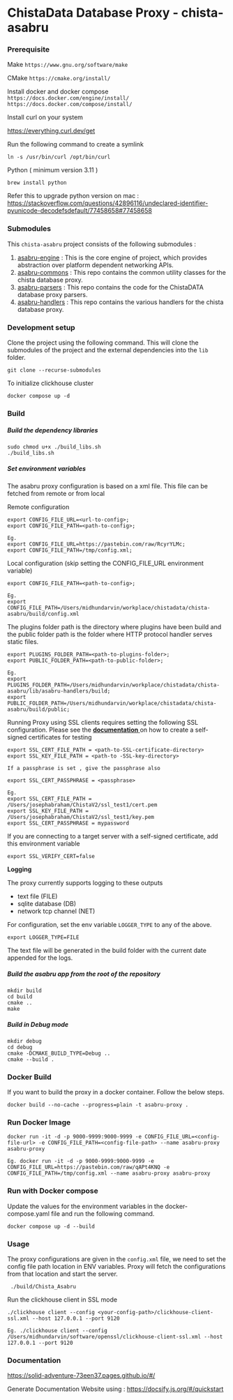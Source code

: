 # ChistaData Database Proxy - chista-asabru

### Prerequisite

Make
`https://www.gnu.org/software/make`

CMake
`https://cmake.org/install/`

Install docker and docker compose
`https://docs.docker.com/engine/install/`
`https://docs.docker.com/compose/install/`

Install curl on your system

https://everything.curl.dev/get

Run the following command to create a symlink

```
ln -s /usr/bin/curl /opt/bin/curl
```

Python ( minimum version 3.11 )

```
brew install python
```

Refer this to upgrade python version on mac : https://stackoverflow.com/questions/42896116/undeclared-identifier-pyunicode-decodefsdefault/77458658#77458658

### Submodules

This `chista-asabru` project consists of the following submodules :

1. [asabru-engine](https://github.com/ChistaDATA/asabru-engine) : This is the core engine of project, which provides abstraction over platform dependent networking APIs.
2. [asabru-commons](https://github.com/ChistaDATA/asabru-commons) : This repo contains the common utility classes for the chista database proxy.
3. [asabru-parsers](https://github.com/ChistaDATA/asabru-parsers) : This repo contains the code for the ChistaDATA database proxy parsers.
4. [asabru-handlers](https://github.com/ChistaDATA/asabru-handlers) : This repo contains the various handlers for the chista database proxy.
### Development setup

Clone the project using the following command. This will clone the submodules of the project and the external dependencies into the `lib` folder.
```
git clone --recurse-submodules
````

To initialize clickhouse cluster
```
docker compose up -d
```

### Build

##### Build the dependency libraries

```
sudo chmod u+x ./build_libs.sh
./build_libs.sh
```
##### Set environment variables
The asabru proxy configuration is based on a xml file. This file can be fetched from remote or from local

Remote configuration
```
export CONFIG_FILE_URL=<url-to-config>;
export CONFIG_FILE_PATH=<path-to-config>;

Eg.
export CONFIG_FILE_URL=https://pastebin.com/raw/RcyrYLMc;
export CONFIG_FILE_PATH=/tmp/config.xml;
```

Local configuration (skip setting the CONFIG_FILE_URL environment variable)
```
export CONFIG_FILE_PATH=<path-to-config>;

Eg.
export CONFIG_FILE_PATH=/Users/midhundarvin/workplace/chistadata/chista-asabru/build/config.xml
```

The plugins folder path is the directory where plugins have been build and the public folder path is the folder where HTTP protocol handler
serves static files.
```
export PLUGINS_FOLDER_PATH=<path-to-plugins-folder>;
export PUBLIC_FOLDER_PATH=<path-to-public-folder>;

Eg.
export PLUGINS_FOLDER_PATH=/Users/midhundarvin/workplace/chistadata/chista-asabru/lib/asabru-handlers/build;
export PUBLIC_FOLDER_PATH=/Users/midhundarvin/workplace/chistadata/chista-asabru/build/public;
```

Running Proxy using SSL clients requires setting the following SSL configuration.
Please see the [**documentation** ](https://tecadmin.net/step-by-step-guide-to-creating-self-signed-ssl-certificates/) on how to create a self-signed certificates for testing

```
export SSL_CERT_FILE_PATH = <path-to-SSL-certificate-directory>
export SSL_KEY_FILE_PATH = <path-to -SSL-key-directory>

If a passphrase is set , give the passphrase also

export SSL_CERT_PASSPHRASE = <passphrase>

Eg.
export SSL_CERT_FILE_PATH = /Users/josephabraham/ChistaV2/ssl_test1/cert.pem
export SSL_KEY_FILE_PATH = /Users/josephabraham/ChistaV2/ssl_test1/key.pem
export SSL_CERT_PASSPHRASE = mypassword
```
If you are connecting to a target server with a self-signed certificate, add this environment
variable
```
export SSL_VERIFY_CERT=false
```

**Logging**

The proxy currently supports logging to these outputs
- text file (FILE)
- sqlite database (DB)
- network tcp channel (NET)

For configuration, set the env variable `LOGGER_TYPE` to any of the above.
```
export LOGGER_TYPE=FILE
```

The text file will be generated in the build folder with the current date appended for the logs.

##### Build the asabru app from  the root of the repository

```
mkdir build
cd build
cmake ..
make
```

##### Build in Debug mode

```
mkdir debug
cd debug
cmake -DCMAKE_BUILD_TYPE=Debug ..
cmake --build .
```

### Docker Build

If you want to build the proxy in a docker container. Follow the below steps.

```
docker build --no-cache --progress=plain -t asabru-proxy .
```

### Run Docker Image

```
docker run -it -d -p 9000-9999:9000-9999 -e CONFIG_FILE_URL=<config-file-url> -e CONFIG_FILE_PATH=<config-file-path> --name asabru-proxy asabru-proxy

Eg. docker run -it -d -p 9000-9999:9000-9999 -e CONFIG_FILE_URL=https://pastebin.com/raw/qAPt4KNQ -e CONFIG_FILE_PATH=/tmp/config.xml --name asabru-proxy asabru-proxy
```

### Run with Docker compose

Update the values for the environment variables in the docker-compose.yaml file and run the following command.

```
docker compose up -d --build
```

### Usage

The proxy configurations are given in the `config.xml` file, we need to set the config file path location in ENV variables. Proxy will fetch the 
configurations from that location and start the server.

```
 ./build/Chista_Asabru
```

Run the clickhouse client in SSL mode
```
./clickhouse client --config <your-config-path>/clickhouse-client-ssl.xml --host 127.0.0.1 --port 9120

Eg. ./clickhouse client --config /Users/midhundarvin/software/openssl/clickhouse-client-ssl.xml --host 127.0.0.1 --port 9120
```

### Documentation

https://solid-adventure-73een37.pages.github.io/#/

Generate Documentation Website using : 
https://docsify.js.org/#/quickstart